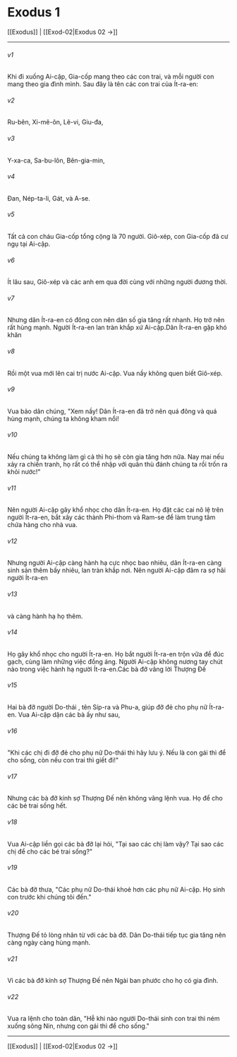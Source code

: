 # Exodus 1

[[Exodus]] | [[Exod-02|Exodus 02 →]]
***



###### v1 
Khi đi xuống Ai-cập, Gia-cốp mang theo các con trai, và mỗi người con mang theo gia đình mình. Sau đây là tên các con trai của Ít-ra-en: 

###### v2 
Ru-bên, Xi-mê-ôn, Lê-vi, Giu-đa, 

###### v3 
Y-xa-ca, Sa-bu-lôn, Bên-gia-min, 

###### v4 
Đan, Nép-ta-li, Gát, và A-se. 

###### v5 
Tất cả con cháu Gia-cốp tổng cộng là 70 người. Giô-xép, con Gia-cốp đã cư ngụ tại Ai-cập. 

###### v6 
Ít lâu sau, Giô-xép và các anh em qua đời cùng với những người đương thời. 

###### v7 
Nhưng dân Ít-ra-en có đông con nên dân số gia tăng rất nhanh. Họ trở nên rất hùng mạnh. Người Ít-ra-en lan tràn khắp xứ Ai-cập.Dân Ít-ra-en gặp khó khăn 

###### v8 
Rồi một vua mới lên cai trị nước Ai-cập. Vua nầy không quen biết Giô-xép. 

###### v9 
Vua bảo dân chúng, "Xem nầy! Dân Ít-ra-en đã trở nên quá đông và quá hùng mạnh, chúng ta không kham nổi! 

###### v10 
Nếu chúng ta không làm gì cả thì họ sẽ còn gia tăng hơn nữa. Nay mai nếu xảy ra chiến tranh, họ rất có thể nhập với quân thù đánh chúng ta rồi trốn ra khỏi nước!" 

###### v11 
Nên người Ai-cập gây khổ nhọc cho dân Ít-ra-en. Họ đặt các cai nô lệ trên người Ít-ra-en, bắt xây các thành Phi-thom và Ram-se để làm trung tâm chứa hàng cho nhà vua. 

###### v12 
Nhưng người Ai-cập càng hành hạ cực nhọc bao nhiêu, dân Ít-ra-en càng sinh sản thêm bấy nhiêu, lan tràn khắp nơi. Nên người Ai-cập đâm ra sợ hãi người Ít-ra-en 

###### v13 
và càng hành hạ họ thêm. 

###### v14 
Họ gây khổ nhọc cho người Ít-ra-en. Họ bắt người Ít-ra-en trộn vữa để đúc gạch, cùng làm những việc đồng áng. Người Ai-cập không nương tay chút nào trong việc hành hạ người Ít-ra-en.Các bà đỡ vâng lời Thượng Đế 

###### v15 
Hai bà đỡ người Do-thái , tên Síp-ra và Phu-a, giúp đỡ đẻ cho phụ nữ Ít-ra-en. Vua Ai-cập dặn các bà ấy như sau, 

###### v16 
"Khi các chị đi đỡ đẻ cho phụ nữ Do-thái thì hãy lưu ý. Nếu là con gái thì để cho sống, còn nếu con trai thì giết đi!" 

###### v17 
Nhưng các bà đỡ kính sợ Thượng Đế nên không vâng lệnh vua. Họ để cho các bé trai sống hết. 

###### v18 
Vua Ai-cập liền gọi các bà đỡ lại hỏi, "Tại sao các chị làm vậy? Tại sao các chị để cho các bé trai sống?" 

###### v19 
Các bà đỡ thưa, "Các phụ nữ Do-thái khoẻ hơn các phụ nữ Ai-cập. Họ sinh con trước khi chúng tôi đến." 

###### v20 
Thượng Đế tỏ lòng nhân từ với các bà đỡ. Dân Do-thái tiếp tục gia tăng nên càng ngày càng hùng mạnh. 

###### v21 
Vì các bà đỡ kính sợ Thượng Đế nên Ngài ban phước cho họ có gia đình. 

###### v22 
Vua ra lệnh cho toàn dân, "Hễ khi nào người Do-thái sinh con trai thì ném xuống sông Nin, nhưng con gái thì để cho sống."

***
[[Exodus]] | [[Exod-02|Exodus 02 →]]

